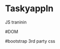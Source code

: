 # Taskyappln
JS traninin

#DOM
<!-- Document Object Model -->
<!-- web dev is all about DOM manipulations -->
<!--                            html                  -->
<!--         head                                body     -->
<!-- link   meta   style   script        h1   p  img   audio  -->

#bootstrap
3rd party css